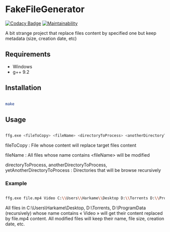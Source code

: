 # FakeFileGenerator

[![Codacy Badge](https://api.codacy.com/project/badge/Grade/22e764eef2dd4c76b1ecd15eab0763fb)](https://www.codacy.com/manual/Harkame/FakeFileGenerator?utm_source=github.com&amp;utm_medium=referral&amp;utm_content=Harkame/FakeFileGenerator&amp;utm_campaign=Badge_Grade)
[![Maintainability](https://api.codeclimate.com/v1/badges/3b9d8f24f967cf2ccee2/maintainability)](https://codeclimate.com/github/Harkame/FakeFileGenerator/maintainability)

A bit strange project that replace files content by specified one but keep metadata (size, creation date, etc)

## Requirements

-   Windows
-   g++ 9.2

## Installation

``` bash

make

```

## Usage

``` bash

ffg.exe <fileToCopy> <fileName> <directoryToProcess> <anotherDirectoryToProcess> ... <yetAnotherDirectoryToProcess>

```

fileToCopy : File whose content will replace target files content

fileName : All files whose name contains \<fileName\> will be modified

directoryToProcess, anotherDirectoryToProcess, yetAnotherDirectoryToProcess : Directories that will be browse recursively

### Example

``` bash

ffg.exe file.mp4 Video C:\\Users\\Harkame\\Desktop D:\\Torrents D:\\ProgramData

```

All files in C:\\Users\\Harkame\\Desktop, D:\\Torrents, D:\\ProgramData (recursively) whose name contains « Video » will get their content replaced by file.mp4 content. All modified files will keep their name, file size, creation date, etc.
